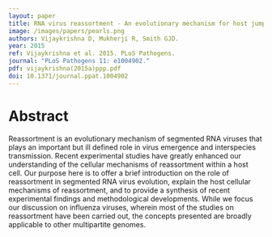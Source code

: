 ```yaml
---
layout: paper
title: RNA virus reassortment - An evolutionary mechanism for host jumps and immune evasion
image: /images/papers/pearls.png
authors: Vijaykrishna D, Mukherji R, Smith GJD.
year: 2015
ref: Vijaykrishna et al. 2015. PLoS Pathogens.
journal: "PLoS Pathogens 11: e1004902."
pdf: vijaykrishna(2015a)ppp.pdf
doi: 10.1371/journal.ppat.1004902
---
```


# Abstract

Reassortment is an evolutionary mechanism of segmented RNA viruses that plays an important but ill defined role in virus emergence and interspecies transmission. Recent experimental studies have greatly enhanced our understanding of the cellular mechanisms of reassortment within a host cell. Our purpose here is to offer a brief introduction on the role of reassortment in segmented RNA virus evolution, explain the host cellular mechanisms of reassortment, and to provide a synthesis of recent experimental findings and methodological developments. While we focus our discussion on influenza viruses, wherein most of the studies on reassortment have been carried out, the concepts presented are broadly applicable to other multipartite genomes.
